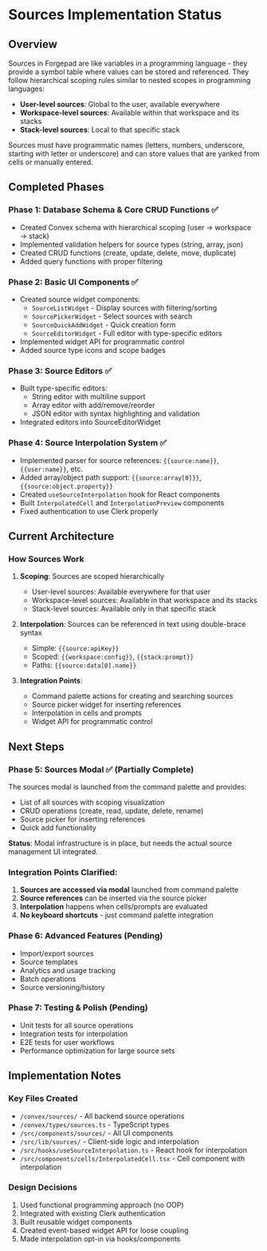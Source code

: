 # Sources Implementation Status

## Overview

Sources in Forgepad are like variables in a programming language - they provide a symbol table where values can be stored and referenced. They follow hierarchical scoping rules similar to nested scopes in programming languages:

- **User-level sources**: Global to the user, available everywhere
- **Workspace-level sources**: Available within that workspace and its stacks
- **Stack-level sources**: Local to that specific stack

Sources must have programmatic names (letters, numbers, underscore, starting with letter or underscore) and can store values that are yanked from cells or manually entered.

## Completed Phases

### Phase 1: Database Schema & Core CRUD Functions ✅
- Created Convex schema with hierarchical scoping (user → workspace → stack)
- Implemented validation helpers for source types (string, array, json)
- Created CRUD functions (create, update, delete, move, duplicate)
- Added query functions with proper filtering

### Phase 2: Basic UI Components ✅
- Created source widget components:
  - `SourceListWidget` - Display sources with filtering/sorting
  - `SourcePickerWidget` - Select sources with search
  - `SourceQuickAddWidget` - Quick creation form
  - `SourceEditorWidget` - Full editor with type-specific editors
- Implemented widget API for programmatic control
- Added source type icons and scope badges

### Phase 3: Source Editors ✅
- Built type-specific editors:
  - String editor with multiline support
  - Array editor with add/remove/reorder
  - JSON editor with syntax highlighting and validation
- Integrated editors into SourceEditorWidget

### Phase 4: Source Interpolation System ✅
- Implemented parser for source references: `{{source:name}}`, `{{user:name}}`, etc.
- Added array/object path support: `{{source:array[0]}}`, `{{source:object.property}}`
- Created `useSourceInterpolation` hook for React components
- Built `InterpolatedCell` and `InterpolationPreview` components
- Fixed authentication to use Clerk properly

## Current Architecture

### How Sources Work
1. **Scoping**: Sources are scoped hierarchically
   - User-level sources: Available everywhere for that user
   - Workspace-level sources: Available in that workspace and its stacks
   - Stack-level sources: Available only in that specific stack

2. **Interpolation**: Sources can be referenced in text using double-brace syntax
   - Simple: `{{source:apiKey}}`
   - Scoped: `{{workspace:config}}`, `{{stack:prompt}}`
   - Paths: `{{source:data[0].name}}`

3. **Integration Points**:
   - Command palette actions for creating and searching sources
   - Source picker widget for inserting references
   - Interpolation in cells and prompts
   - Widget API for programmatic control

## Next Steps

### Phase 5: Sources Modal ✅ (Partially Complete)
The sources modal is launched from the command palette and provides:
- List of all sources with scoping visualization
- CRUD operations (create, read, update, delete, rename)
- Source picker for inserting references
- Quick add functionality

**Status**: Modal infrastructure is in place, but needs the actual source management UI integrated.

### Integration Points Clarified:
1. **Sources are accessed via modal** launched from command palette
2. **Source references** can be inserted via the source picker
3. **Interpolation** happens when cells/prompts are evaluated
4. **No keyboard shortcuts** - just command palette integration

### Phase 6: Advanced Features (Pending)
- Import/export sources
- Source templates
- Analytics and usage tracking
- Batch operations
- Source versioning/history

### Phase 7: Testing & Polish (Pending)
- Unit tests for all source operations
- Integration tests for interpolation
- E2E tests for user workflows
- Performance optimization for large source sets

## Implementation Notes

### Key Files Created
- `/convex/sources/` - All backend source operations
- `/convex/types/sources.ts` - TypeScript types
- `/src/components/sources/` - All UI components
- `/src/lib/sources/` - Client-side logic and interpolation
- `/src/hooks/useSourceInterpolation.ts` - React hook for interpolation
- `/src/components/cells/InterpolatedCell.tsx` - Cell component with interpolation

### Design Decisions
1. Used functional programming approach (no OOP)
2. Integrated with existing Clerk authentication
3. Built reusable widget components
4. Created event-based widget API for loose coupling
5. Made interpolation opt-in via hooks/components